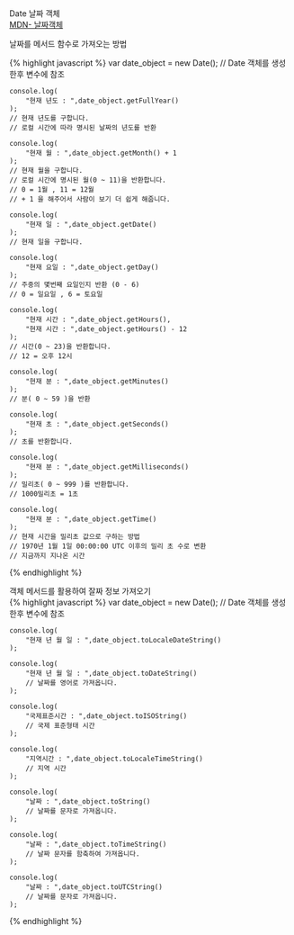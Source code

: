 <div class="box">
  <div class="small-title">Date 날짜 객체</div>
  <div class="pro-txt">
    <a href="https://developer.mozilla.org/ko/docs/Web/JavaScript/Reference/Global_Objects/Date" target="_balnk">MDN- 날짜객체</a>
  </div>
  <p>날짜를 메서드 함수로 가져오는 방법</p>
{% highlight javascript %}
	var date_object = new Date();
	// Date 객체를 생성한후 변수에 참조
	
	console.log(
		"현재 년도 : ",date_object.getFullYear()
	);
	// 현재 년도를 구합니다.
	// 로컬 시간에 따라 명시된 날짜의 년도를 반환
	
	console.log(
		"현재 월 : ",date_object.getMonth() + 1
	);
	// 현재 월을 구합니다.
	// 로컬 시간에 명시된 월(0 ~ 11)을 반환합니다.
	// 0 = 1월 , 11 = 12월 
	// + 1 을 해주어서 사람이 보기 더 쉽게 해줍니다.
	
	console.log(
		"현재 일 : ",date_object.getDate()
	);
	// 현재 일을 구합니다.
	
	console.log(
		"현재 요일 : ",date_object.getDay()
	);
	// 주중의 몇번째 요일인지 반환 (0 - 6)
	// 0 = 일요일 , 6 = 토요일
	
	console.log(
		"현재 시간 : ",date_object.getHours(),
		"현재 시간 : ",date_object.getHours() - 12
	);
	// 시간(0 ~ 23)을 반환합니다.
	// 12 = 오후 12시

	console.log(
		"현재 분 : ",date_object.getMinutes()
	);
	// 분( 0 ~ 59 )을 반환
	
	console.log(
		"현재 초 : ",date_object.getSeconds()
	);
	// 초를 반환합니다.
	
	console.log(
		"현재 분 : ",date_object.getMilliseconds()
	);
	// 밀리초( 0 ~ 999 )를 반환합니다.
	// 1000밀리초 = 1초
	
	console.log(
		"현재 분 : ",date_object.getTime()
	);
	// 현재 시간을 밀리초 값으로 구하는 방법
	// 1970년 1월 1일 00:00:00 UTC 이후의 밀리 초 수로 변환
	// 지금까지 지나온 시간
{% endhighlight %}  
</div>
<div class="box">
	<div class="small-title">객체 메서드를 활용하여 잘짜 정보 가져오기</div>
{% highlight javascript %}
	var date_object = new Date();
	// Date 객체를 생성한후 변수에 참조
	
	console.log(
		"현재 년 월 일 : ",date_object.toLocaleDateString()
	);

	console.log(
		"현재 년 월 일 : ",date_object.toDateString()
		// 날짜를 영어로 가져옵니다.
	);
	
	console.log(
		"국제표준시간 : ",date_object.toISOString()
		// 국제 표준형태 시간
	);
	
	console.log(
		"지역시간 : ",date_object.toLocaleTimeString()
		// 지역 시간
	);
	
	console.log(
		"날짜 : ",date_object.toString()
		// 날짜를 문자로 가져옵니다.
	);
	
	console.log(
		"날짜 : ",date_object.toTimeString()
		// 날짜 문자를 함축하여 가져옵니다.
	);
	
	console.log(
		"날짜 : ",date_object.toUTCString()
		// 날짜를 문자로 가져옵니다.
	);
{% endhighlight %}  
</div>
